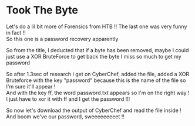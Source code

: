 # Took The Byte

Let's do a lil bit more of Forensics from HTB !! The last one was very funny in fact !!  
So this one is a password recovery apparently  

So from the title, I deducted that if a byte has been removed, maybe I could just use a XOR BruteForce to get back the byte I miss so much to get my password  

So after 1.3sec of research I get on CyberChef, added the file, added a XOR Bruteforce with the key "password" because this is the name of the file so I'm sure it'll appear !  
And with the key ff, the word password.txt appears so I'm on the right way ! I just have to xor it with ff and I get the password !!!  

So now let's download the output of CyberChef and read the file inside !  And boom we've our password, sweeeeeeeeet !! 
